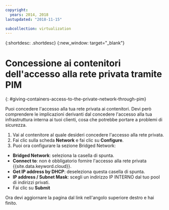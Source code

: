 ```yaml
---
copyright:
  years: 2014, 2018
lastupdated: "2018-11-15"

subcollection: virtualization
---
```

{:shortdesc: .shortdesc}
{:new_window: target="_blank"}

# Concessione ai contenitori dell'accesso alla rete privata tramite PIM
{: #giving-containers-access-to-the-private-network-through-pim}

Puoi concedere l'accesso alla tua rete privata ai contenitori. Devi però comprendere le implicazioni derivanti dal concedere l'accesso alla tua infrastruttura interna ai tuoi clienti, cosa che potrebbe portare a problemi di sicurezza.

1. Vai al contenitore al quale desideri concedere l'accesso alla rete privata.
2. Fai clic sulla scheda **Network** e fai clic su **Configure**.
3. Puoi ora configurare la sezione Bridged Network:
  * **Bridged Network**: seleziona la casella di spunta.
  * **Connect to**: non è obbligatorio fornire l'accesso alla rete privata {{site.data.keyword.cloud}}.
  * **Get IP address by DHCP**: deseleziona questa casella di spunta.
  * **IP address / Subnet Mask**: scegli un indirizzo IP INTERNO dal tuo pool di indirizzi privati.
  * Fai clic su **Submit**

Ora devi aggiornare la pagina dal link nell'angolo superiore destro e hai finito.
